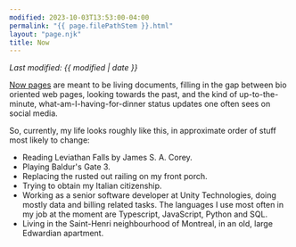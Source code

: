 ```yaml
---
modified: 2023-10-03T13:53:00-04:00
permalink: "{{ page.filePathStem }}.html"
layout: "page.njk"
title: Now
---
```


*Last modified: {{ modified | date }}*

[Now pages][1] are meant to be living documents, filling in the gap between
bio oriented web pages, looking towards the past, and the kind of
up-to-the-minute, what-am-I-having-for-dinner status updates one often sees
on social media.

So, currently, my life looks roughly like this, in approximate order of stuff most likely to change:

* Reading Leviathan Falls by James S. A. Corey.
* Playing Baldur's Gate 3.
* Replacing the rusted out railing on my front porch.
* Trying to obtain my Italian citizenship.
* Working as a senior software developer at Unity Technologies, doing mostly data
and billing related tasks.  The languages I use most often in my job at
the moment are Typescript, JavaScript, Python and SQL.
* Living in the Saint-Henri neighbourhood of Montreal, in an old, large
Edwardian apartment.

[1]: https://indieweb.org/Now
